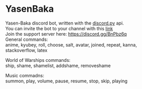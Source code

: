 # YasenBaka
Yasen-Baka discord bot, written with the [discord.py](https://github.com/Rapptz/discord.py) api.  
You can invite the bot to your channel with this [link](https://discordapp.com/oauth2/authorize?client_id=243230010532560896&scope=bot&permissions=2146958463)  
Join the support server here: https://discord.gg/BnPbz6q  
General commands:  
anime, kyubey, roll, choose, salt, avatar, joined, repeat, kanna, stackoverflow, latex  

World of Warships commands:  
ship, shame, shamelist, addshame, removeshame  

Music commadns:  
summon, play, volume, pause, resume, stop, skip, playing
